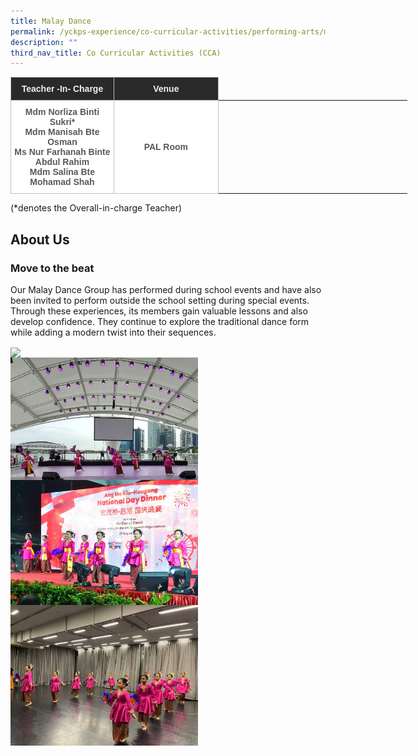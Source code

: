```yaml
---
title: Malay Dance
permalink: /yckps-experience/co-curricular-activities/performing-arts/malay-dance/
description: ""
third_nav_title: Co Curricular Activities (CCA)
---
```

<style type="text/css">
.tg  {border-collapse:collapse;border-spacing:0;}
.tg td{border-color:black;border-style:solid;border-width:1px;font-family:Arial, sans-serif;font-size:14px;
  overflow:hidden;padding:10px 5px;word-break:normal;}
.tg th{border-color:black;border-style:solid;border-width:1px;font-family:Arial, sans-serif;font-size:14px;
  font-weight:normal;overflow:hidden;padding:10px 5px;word-break:normal;}
.tg .tg-12c9{background-color:#FFF;border-color:#c0c0c0;color:#58595B;font-weight:bold;text-align:center;vertical-align:top}
.tg .tg-qira{background-color:#FFF;border-color:#c0c0c0;color:#58595B;text-align:center;vertical-align:middle}
.tg .tg-lh01{background-color:#2A2A2A;border-color:#c0c0c0;color:#EEE;font-weight:bold;text-align:center;vertical-align:top}
.tg .tg-1hqx{background-color:#FFF;border-color:#c0c0c0;color:#58595B;font-weight:bold;text-align:center;vertical-align:middle}
</style>
<table class="tg" style="undefined;table-layout: fixed; width: 635px">
<colgroup>
<col style="width: 165.003906px">
<col style="width: 167.003906px">
<col style="width: 134.003906px">
<col style="width: 169.003906px">
</colgroup>
<thead>
  <tr>
    <th class="tg-lh01">Teacher -In- Charge </th>
    <th class="tg-lh01">Venue </th>
    </tr>
</thead>
<tbody>
  <tr>
    <td class="tg-12c9">Mdm Norliza Binti Sukri*<br>
Mdm Manisah Bte Osman<br>
Ms Nur Farhanah Binte Abdul Rahim<br>
Mdm Salina Bte Mohamad Shah
</td>
    <td class="tg-1hqx">PAL Room </td>
   </tr>
</tbody>
</table>

(\*denotes the Overall-in-charge Teacher)&nbsp;  

About Us
-----

### **Move to the beat**  

Our Malay Dance Group has performed during school events and have also been invited to perform outside the school setting during special events. Through these experiences, its members gain valuable lessons and also develop confidence. They continue to explore the traditional dance form while adding a modern twist into their sequences.

<img src="/images/2023/CCA/malay%20dance%20-%202023%20(1)%20-%20yu%20xin%20stella.jpg" style="width:300px;height:auto;" align="center">
<br>
<img src="/images/2023/CCA/malay%20dance%20-%20esplanade%20-%20yu%20xin%20stella.jpg" style="width:300px;height:auto;" align="center">
<br>
<img src="/images/2023/CCA/malay%20dance%20-%20ndd%202022%20-%20yu%20xin%20stella.jpeg" style="width:300px;height:auto;" align="center">
<br>
<img src="/images/2023/CCA/malay%20dance%201%20-%20yu%20xin%20stella.jpeg" style="width:300px;height:auto;" align="center">